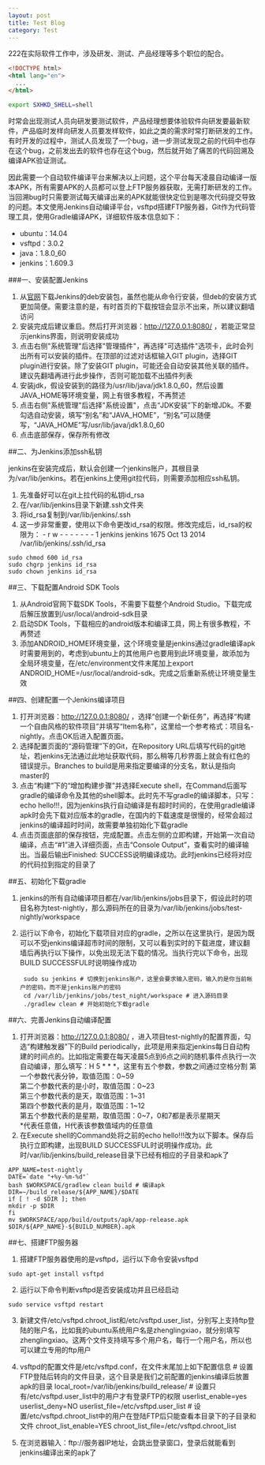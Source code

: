 ```yaml
---
layout: post
title: Test Blog
category: Test
---
```


222在实际软件工作中，涉及研发、测试、产品经理等多个职位的配合。

``` html
<!DOCTYPE html>
<html lang="en">
  ...
</html>
```

``` sh
export SXHKD_SHELL=shell
```

时常会出现测试人员向研发要测试软件，产品经理想要体验软件向研发要最新软件，产品临时发样向研发人员要发样软件，如此之类的需求时常打断研发的工作。有时开发的过程中，测试人员发现了一个bug，进一步测试发现之前的代码中也存在这个bug，之前发出去的软件也存在这个bug，然后就开始了痛苦的代码回溯及编译APK验证测试。

因此需要一个自动软件编译平台来解决以上问题，这个平台每天凌晨自动编译一版本APK，所有需要APK的人员都可以登上FTP服务器获取，无需打断研发的工作。当回溯bug时只需要测试每天编译出来的APK就能很快定位到是哪次代码提交导致的问题。<!-- more -->本文使用Jenkins自动编译平台，vsftpd搭建FTP服务器，Git作为代码管理工具，使用Gradle编译APK，详细软件版本信息如下：  

* ubuntu：14.04  
* vsftpd：3.0.2  
* java：1.8.0_60  
* jenkins：1.609.3

###一、安装配置Jenkins

1. 从[官网](https://jenkins-ci.org)下载Jenkins的deb安装包，虽然也能从命令行安装，但deb的安装方式更加简便。需要注意的是，有时首页的下载按钮会显示不出来，所以建议翻墙访问
2. 安装完成后建议重启。然后打开浏览器：http://127.0.0.1:8080/ ，若能正常显示jenkins界面，则说明安装成功
3. 点击右侧"系统管理"后选择"管理插件"，再选择"可选插件"选项卡，此时会列出所有可以安装的插件。在顶部的过滤对话框输入GIT plugin，选择GIT plugin进行安装。除了安装GIT plugin，可能还会自动安装其他关联的插件。建议先翻墙再进行此步操作，否则可能加载不出插件列表
4. 安装jdk，假设安装到的路径为/usr/lib/java/jdk1.8.0_60，然后设置JAVA_HOME等环境变量，网上有很多教程，不再赘述
5. 点击右侧"系统管理"后选择"系统设置"，点击“JDK安装”下的新增JDk。不要勾选自动安装，填写“别名”和“JAVA_HOME”，“别名”可以随便写，“JAVA_HOME”写/usr/lib/java/jdk1.8.0_60
6. 点击底部保存，保存所有修改

##二、为Jenkins添加ssh私钥

jenkins在安装完成后，默认会创建一个jenkins账户，其根目录为/var/lib/jenkins。若在jenkins上使用git拉代码，则需要添加相应ssh私钥。

1. 先准备好可以在git上拉代码的私钥id_rsa
2. 在/var/lib/jenkins目录下新建.ssh文件夹
3. 将id_rsa复制到/var/lib/jenkins/.ssh
4. 这一步非常重要，使用以下命令更改id_rsa的权限。修改完成后，id_rsa的权限为：
\- r w - - - - - - - 1 jenkins jenkins 1675 Oct 13  2014 /var/lib/jenkins/.ssh/id_rsa
```
sudo chmod 600 id_rsa
sudo chgrp jenkins id_rsa
sudo chown jenkins id_rsa
```

##三、下载配置Android SDK Tools

1. 从Android官网下载SDK Tools，不需要下载整个Android Studio。下载完成后解压放置到/usr/local/android-sdk目录
2. 启动SDK Tools，下载相应的android版本和编译工具，网上有很多教程，不再赘述
3. 添加ANDROID_HOME环境变量，这个环境变量是jenkins通过gradle编译apk时需要用到的，考虑到ubuntu上的其他用户也要用到此环境变量，故添加为全局环境变量，在/etc/environment文件末尾加上export ANDROID_HOME=/usr/local/android-sdk。完成之后重新系统让环境变量生效

##四、创建配置一个Jenkins编译项目

1. 打开浏览器：http://127.0.0.1:8080/ ，选择“创建一个新任务”，再选择“构建一个自由风格的软件项目”并填写“Item名称”，这里给一个参考格式：项目名-nightly。点击OK后进入配置页面。
2. 选择配置页面的“源码管理”下的Git，在Repository URL后填写代码的git地址，若jenkins无法通过此地址获取代码，那么稍等几秒界面上就会有红色的错误提示。Branches to build是用来指定要编译的分支名，默认是指向master的
3. 点击“构建”下的“增加构建步骤”并选择Execute shell，在Command后面写gradle的编译命令及其他的shell脚本。此时先不写gradle的编译脚本，只写：echo hello!!!，因为jenkins执行自动编译是有超时时间的，在使用gradle编译apk时会先下载对应版本的gradle，在国内的下载速度是很慢的，经常会超过jenkins的编译超时时间，故需要单独初始化下载gradle
4. 点击页面底部的保存按钮，完成配置。点击左侧的立即构建，开始第一次自动编译，点击“#1”进入详细页面，点击“Console Output”，查看实时的编译输出。当最后输出Finished: SUCCESS说明编译成功。此时jenkins已经将对应的代码拉到指定的目录了

##五、初始化下载gradle

1. jenkins的所有自动编译项目都在/var/lib/jenkins/jobs目录下，假设此时的项目名称为test-nightly，那么源码所在的目录为/var/lib/jenkins/jobs/test-nightly/workspace
2. 运行以下命令，初始化下载项目对应的gradle，之所以在这里执行，是因为既可以不受jenkins编译超市时间的限制，又可以看到实时的下载进度，建议翻墙后再执行以下操作，以免出现无法下载的情况。当执行完以下命令，出现BUILD SUCCESSFUL时说明操作成功

        sudo su jenkins # 切换到jenkins账户，这里会要求输入密码，输入的是你当前帐户的密码，而不是jenkins账户的密码
        cd /var/lib/jenkins/jobs/test_night/workspace # 进入源码目录
        ./gradlew clean # 开始初始化下载gradle

##六、完善Jenkins自动编译配置

1. 打开浏览器：http://127.0.0.1:8080/ ，进入项目test-nightly的配置界面，勾选“构建触发器”下的Build periodically，此项是用来指定jenkins每日自动构建的时间点的。比如指定需要在每天凌晨5点到6点之间的随机事件点执行一次自动编译，那么填写：H 5 \* \* \*，这里有五个参数，参数之间通过空格分割
第一个参数代表分钟，取值范围：0~59  
第二个参数代表的是小时，取值范围：0~23  
第三个参数代表的是天，取值范围：1~31  
第四个参数代表的是月，取值范围：1~12  
第五个参数代表的是星期，取值范围：0~7，0和7都是表示星期天  
\*代表任意值，H代表该参数值域内的任意值
2. 在Execute shell的Command处将之前的echo hello!!!改为以下脚本。保存后执行立即构建，出现BUILD SUCCESSFUL时说明操作成功。此时/var/lib/jenkins/build_release目录下已经有相应的子目录和apk了  
```
APP_NAME=test-nightly
DATE=`date "+%y-%m-%d"`
bash $WORKSPACE/gradlew clean build # 编译apk
DIR=~/build_release/${APP_NAME}/$DATE
if [ ! -d $DIR ]; then
mkdir -p $DIR
fi
mv $WORKSPACE/app/build/outputs/apk/app-release.apk $DIR/${APP_NAME}-${BUILD_NUMBER}.apk
```

##七、搭建FTP服务器

1. 搭建FTP服务器使用的是vsftpd，运行以下命令安装vsftpd  
```
sudo apt-get install vsftpd
```
2. 运行以下命令判断vsftpd是否安装成功并且已经启动  
```
sudo service vsftpd restart
```
3. 新建文件/etc/vsftpd.chroot_list和/etc/vsftpd.user_list，分别写上支持ftp登陆的账户名，比如我的ubuntu系统用户名是zhenglingxiao，就分别填写zhenglingxiao。这两个文件支持填写多个用户名，每行一个用户名，所以也可以建立专用的ftp用户
4. vsftpd的配置文件是/etc/vsftpd.conf，在文件末尾加上如下配置信息
        # 设置FTP登陆后转向的文件目录，这个目录是我们之前配置的jenkins编译后放置apk的目录
        local_root=/var/lib/jenkins/build_release/
        # 设置只有/etc/vsftpd.user_list中的用户才有登录FTP的权限
        userlist_enable=yes
        userlist_deny=NO
        userlist_file=/etc/vsftpd.user_list
        # 设置/etc/vsftpd.chroot_list中的用户在登陆FTP后只能查看本目录下的子目录和文件
        chroot_list_enable=YES
        chroot_list_file=/etc/vsftpd.chroot_list

5. 在浏览器输入：ftp://服务器IP地址，会跳出登录窗口，登录后就能看到jenkins编译出来的apk了
